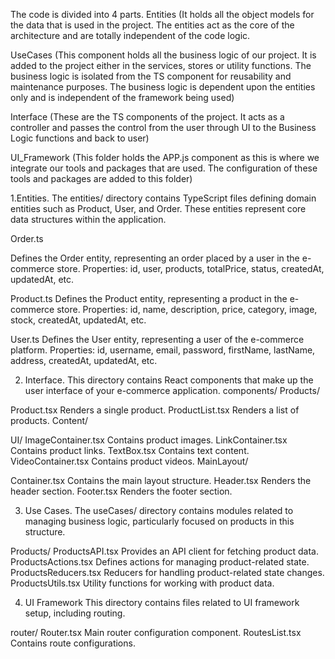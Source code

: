 The code is divided into  4 parts.
Entities (It holds all the object models for the data that is used in the project. The entities act as the core of the architecture and are totally independent of the code logic.

UseCases (This component holds all the business logic of our project. It is added to the project either in the services, stores or utility functions. The business logic is isolated from the TS component for reusability and maintenance purposes. The business logic is dependent upon the entities only and is independent of the framework being used)

Interface <Controllers> (These are the TS components of the project. It acts as a controller and passes the control from the user through UI to the Business Logic functions and back to user)

UI_Framework (This folder holds the APP.js component as this is where we integrate our tools and packages that are used. The configuration of these tools and packages are added to this folder)

1.Entities.
The entities/ directory contains TypeScript files defining domain entities such as Product, User, and Order. These entities represent core data structures within the application.

Order.ts

Defines the Order entity, representing an order placed by a user in the e-commerce store.
Properties: id, user, products, totalPrice, status, createdAt, updatedAt, etc.

Product.ts
Defines the Product entity, representing a product in the e-commerce store.
Properties: id, name, description, price, category, image, stock, createdAt, updatedAt, etc.

User.ts
Defines the User entity, representing a user of the e-commerce platform.
Properties: id, username, email, password, firstName, lastName, address, createdAt, updatedAt, etc.

2. Interface.
This directory contains React components that make up the user interface of your e-commerce application.
components/
Products/

Product.tsx
Renders a single product.
ProductList.tsx
Renders a list of products.
Content/

UI/
ImageContainer.tsx
                Contains product images.
LinkContainer.tsx
                Contains product links.
TextBox.tsx
                Contains text content.
VideoContainer.tsx
                Contains product videos.
MainLayout/

Container.tsx
                Contains the main layout structure.
Header.tsx
                Renders the header section.
Footer.tsx
                Renders the footer section.

3. Use Cases.
The useCases/ directory contains modules related to managing business logic, particularly focused on products in this structure.

Products/
ProductsAPI.tsx
               Provides an API client for fetching product data.
ProductsActions.tsx
               Defines actions for managing product-related state.
ProductsReducers.tsx
               Reducers for handling product-related state changes.
ProductsUtils.tsx
               Utility functions for working with product data.

4. UI Framework
This directory contains files related to UI framework setup, including routing.

router/
Router.tsx
            Main router configuration component.
RoutesList.tsx
            Contains route configurations.
